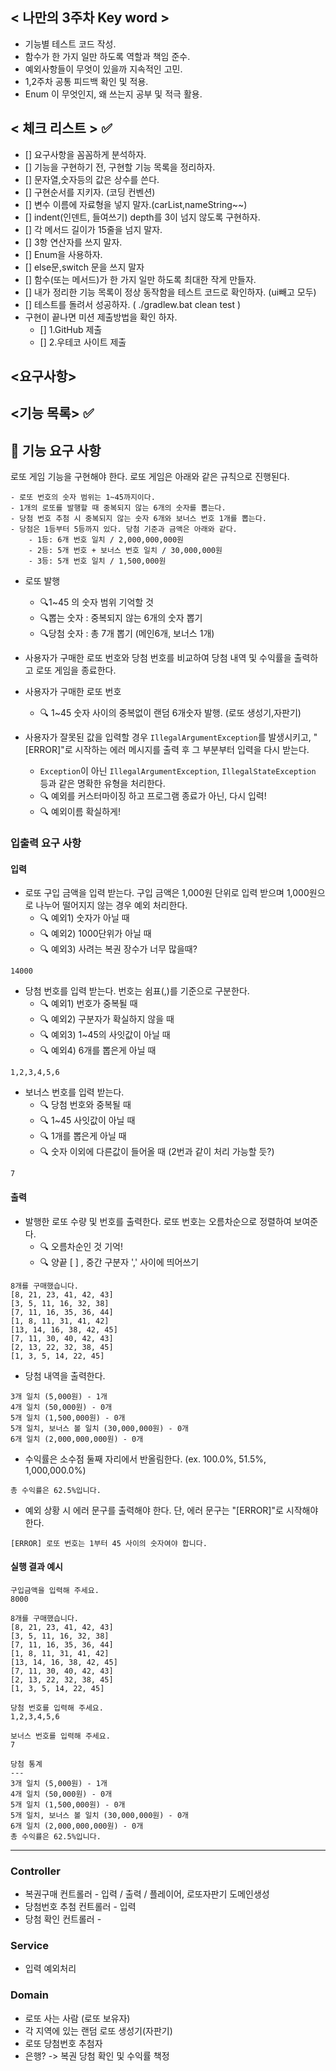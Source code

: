 ## < 나만의 3주차 Key word >

- 기능별 테스트 코드 작성.
- 함수가 한 가지 일만 하도록 역할과 책임 준수.
- 예외사항들이 무엇이 있을까 지속적인 고민.
- 1,2주차 공통 피드백 확인 및 적용.
- Enum 이 무엇인지, 왜 쓰는지 공부 및 적극 활용.


## < 체크 리스트 > ✅

- [] 요구사항을 꼼꼼하게 분석하자.
- [] 기능을 구현하기 전, 구현할 기능 목록을 정리하자.
- [] 문자열,숫자등의 값은 상수를 쓴다.
- [] 구현순서를 지키자. (코딩 컨벤션)
- [] 변수 이름에 자료형을 넣지 말자.(carList,nameString~~)
- [] indent(인덴트, 들여쓰기) depth를 3이 넘지 않도록 구현하자.
- [] 각 메서드 길이가 15줄을 넘지 말자.
- [] 3항 연산자를 쓰지 말자.
- [] Enum을 사용하자.
- [] else문,switch 문을 쓰지 말자
- [] 함수(또는 메서드)가 한 가지 일만 하도록 최대한 작게 만들자.
- [] 내가 정리한 기능 목록이 정상 동작함을 테스트 코드로 확인하자. (ui빼고 모두)
- [] 테스트를 돌려서 성공하자. ( ./gradlew.bat clean test )
- 구현이 끝나면 미션 제출방법을 확인 하자.
    - [] 1.GitHub 제출
    - [] 2.우테코 사이트 제출

## <요구사항>


## <기능 목록> ✅

## 🚀 기능 요구 사항

로또 게임 기능을 구현해야 한다. 로또 게임은 아래와 같은 규칙으로 진행된다.

```
- 로또 번호의 숫자 범위는 1~45까지이다.
- 1개의 로또를 발행할 때 중복되지 않는 6개의 숫자를 뽑는다.
- 당첨 번호 추첨 시 중복되지 않는 숫자 6개와 보너스 번호 1개를 뽑는다.
- 당첨은 1등부터 5등까지 있다. 당첨 기준과 금액은 아래와 같다.
    - 1등: 6개 번호 일치 / 2,000,000,000원
    - 2등: 5개 번호 + 보너스 번호 일치 / 30,000,000원
    - 3등: 5개 번호 일치 / 1,500,000원
```

- 로또 발행
  - 🔍1~45 의 숫자 범위 기억할 것
  - 🔍뽑는 숫자 : 중복되지 않는 6개의 숫자 뽑기
  - 🔍당첨 숫자 : 총 7개 뽑기 (메인6개, 보너스 1개)

- 사용자가 구매한 로또 번호와 당첨 번호를 비교하여 당첨 내역 및 수익률을 출력하고 로또 게임을 종료한다.

- 사용자가 구매한 로또 번호
  - 🔍 1~45 숫자 사이의 중복없이 랜덤 6개숫자 발행. (로또 생성기,자판기)

- 사용자가 잘못된 값을 입력할 경우 `IllegalArgumentException`를 발생시키고, "[ERROR]"로 시작하는 에러 메시지를 출력 후 그 부분부터 입력을 다시 받는다.
    - `Exception`이 아닌 `IllegalArgumentException`, `IllegalStateException` 등과 같은 명확한 유형을 처리한다.
    - 🔍 예외를 커스터마이징 하고 프로그램 종료가 아닌, 다시 입력!
    - 🔍 예외이름 확실하게!

### 입출력 요구 사항

#### 입력

- 로또 구입 금액을 입력 받는다. 구입 금액은 1,000원 단위로 입력 받으며 1,000원으로 나누어 떨어지지 않는 경우 예외 처리한다.
    - 🔍 예외1) 숫자가 아닐 때
    - 🔍 예외2) 1000단위가 아닐 때
    - 🔍 예외3) 사려는 복권 장수가 너무 많을때?
```
14000
```

- 당첨 번호를 입력 받는다. 번호는 쉼표(,)를 기준으로 구분한다.
    - 🔍 예외1) 번호가 중복될 때 
    - 🔍 예외2) 구분자가 확실하지 않을 때
    - 🔍 예외3) 1~45의 사잇값이 아닐 때
    - 🔍 예외4) 6개를 뽑은게 아닐 때
```
1,2,3,4,5,6
```

- 보너스 번호를 입력 받는다.
    - 🔍 당첨 번호와 중복될 때
    - 🔍 1~45 사잇값이 아닐 때
    - 🔍 1개를 뽑은게 아닐 때
    - 🔍 숫자 이외에 다른값이 들어올 때 (2번과 같이 처리 가능할 듯?)
```
7
```

#### 출력

- 발행한 로또 수량 및 번호를 출력한다. 로또 번호는 오름차순으로 정렬하여 보여준다.
    - 🔍 오름차순인 것 기억!
    - 🔍 양끝 [ ] , 중간 구분자 ','  사이에 띄어쓰기
```
8개를 구매했습니다.
[8, 21, 23, 41, 42, 43] 
[3, 5, 11, 16, 32, 38] 
[7, 11, 16, 35, 36, 44] 
[1, 8, 11, 31, 41, 42] 
[13, 14, 16, 38, 42, 45] 
[7, 11, 30, 40, 42, 43] 
[2, 13, 22, 32, 38, 45] 
[1, 3, 5, 14, 22, 45]
```

- 당첨 내역을 출력한다.

```
3개 일치 (5,000원) - 1개
4개 일치 (50,000원) - 0개
5개 일치 (1,500,000원) - 0개
5개 일치, 보너스 볼 일치 (30,000,000원) - 0개
6개 일치 (2,000,000,000원) - 0개
```

- 수익률은 소수점 둘째 자리에서 반올림한다. (ex. 100.0%, 51.5%, 1,000,000.0%)

```
총 수익률은 62.5%입니다.
```

- 예외 상황 시 에러 문구를 출력해야 한다. 단, 에러 문구는 "[ERROR]"로 시작해야 한다.

```
[ERROR] 로또 번호는 1부터 45 사이의 숫자여야 합니다.
```

#### 실행 결과 예시

```
구입금액을 입력해 주세요.
8000

8개를 구매했습니다.
[8, 21, 23, 41, 42, 43] 
[3, 5, 11, 16, 32, 38] 
[7, 11, 16, 35, 36, 44] 
[1, 8, 11, 31, 41, 42] 
[13, 14, 16, 38, 42, 45] 
[7, 11, 30, 40, 42, 43] 
[2, 13, 22, 32, 38, 45] 
[1, 3, 5, 14, 22, 45]

당첨 번호를 입력해 주세요.
1,2,3,4,5,6

보너스 번호를 입력해 주세요.
7

당첨 통계
---
3개 일치 (5,000원) - 1개
4개 일치 (50,000원) - 0개
5개 일치 (1,500,000원) - 0개
5개 일치, 보너스 볼 일치 (30,000,000원) - 0개
6개 일치 (2,000,000,000원) - 0개
총 수익률은 62.5%입니다.
```

---
### Controller

- 복권구매 컨트롤러 - 입력 / 출력 / 플레이어, 로또자판기 도메인생성
- 당첨번호 추첨 컨트롤러 - 입력
- 당첨 확인 컨트롤러 - 

### Service

- 입력 예외처리

### Domain

- 로또 사는 사람 (로또 보유자)
- 각 지역에 있는 랜덤 로또 생성기(자판기)
- 로또 당첨번호 추첨자
- 은행? -> 복권 당첨 확인 및 수익률 책정

